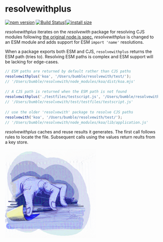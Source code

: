 resolvewithplus
===============
[![npm version](https://badge.fury.io/js/resolvewithplus.svg)](https://badge.fury.io/js/resolvewithplus) [![Build Status](https://github.com/iambumblehead/resolvewithplus/workflows/nodejs-ci/badge.svg)][2][[![install size](https://packagephobia.now.sh/badge?p=resolvewithplus)](https://packagephobia.now.sh/result?p=resolvewithplus)

_resolvewithplus_ iterates on the _resolvewith_ package for resolving CJS modules following [the original node.js spec.][2] _resolvewithplus_ is changed to an ESM module and adds support for ESM `import 'name'` resolutions.

When a package exports both ESM and CJS, `resolvewithplus` returns the ESM path (tries to). Resolving ESM paths is complex and ESM support will be lacking for edge-cases.

```javascript
// ESM paths are returned by default rather than CJS paths
resolvewithplus('koa', '/Users/bumble/resolvewith/test/');
// '/Users/bumble/resolvewith/node_modules/koa/dist/koa.mjs'

// A CJS path is returned when the ESM path is not found
resolvewithplus('./testfiles/testscript.js', '/Users/bumble/resolvewith/test/')
// '/Users/bumble/resolvewith/test/testfiles/testscript.js'

// use the older 'resolvewith' package to resolve CJS paths
resolvewith('koa', '/Users/bumble/resolvewith/test/');
// '/Users/bumble/resolvewith/node_modules/koa/lib/application.js'
```

_resolvewithplus_ caches and reuse results it generates. The first call follows rules to locate the file. Subsequent calls using the values return reults from a key store.


[1]: https://github.com/iambumblehead/resolvewith/blob/master/src/resolvewith.js
[2]: https://nodejs.org/api/modules.html#modules_module_require_id


 ![scrounge](https://github.com/iambumblehead/scroungejs/raw/master/img/hand.png) 
